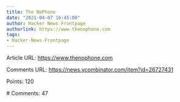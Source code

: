 ```yaml
---
title: The NoPhone
date: "2021-04-07 16:45:00"
author: Hacker News Frontpage
authorlink: https://www.thenophone.com
tags:
- Hacker-News-Frontpage
---
```


<p>Article URL: <a href="https://www.thenophone.com">https://www.thenophone.com</a></p>
<p>Comments URL: <a href="https://news.ycombinator.com/item?id=26727431">https://news.ycombinator.com/item?id=26727431</a></p>
<p>Points: 120</p>
<p># Comments: 47</p>
